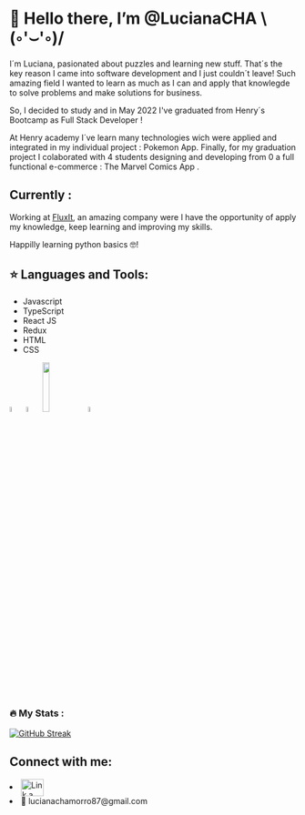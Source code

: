 
<h1> 👋 Hello there, I’m @LucianaCHA \(◦'⌣'◦)/</h1> 

I´m Luciana, pasionated about puzzles and  learning new stuff. That´s the key reason I came into software development and I just couldn´t leave! Such amazing field I wanted to learn as much as I can and apply that knowlegde to solve problems and make solutions for business. 

So, I decided to study and in May 2022 I've graduated from Henry´s Bootcamp as Full Stack Developer ! 

At Henry academy I´ve learn many technologies wich were applied and integrated in my individual project : Pokemon App. Finally, for my graduation project I colaborated with 4 students designing and developing from 0 a full functional e-commerce : The Marvel Comics App .

<h2 align=left> Currently : </h2>
<p> Working at <a href="https://www.fluxitsoft.com/en/">FluxIt</a>, an amazing company were I have the opportunity of apply my knowledge, keep learning and improving my skills.
<p> Happilly learning python basics 🤓!</p>


## :star: Languages and Tools:

<p>
  <ul>
    <li>Javascript</li>
    <li>TypeScript</li>
    <li>React JS</li>
    <li>Redux</li>
    <li>HTML</li>
    <li>CSS</li>
</ul>
  <code><img width = 5% src='https://logospng.org/download/react/logo-react-1024.png'></code>
  <code><img width = 5% src="https://cdn.iconscout.com/icon/free/png-128/redux-283024.png"></code>
  <code><img width = 15% src="https://th.bing.com/th/id/OIP.mVkrBzAShy_muESW3_54oAHaC4?pid=ImgDet&rs=1"></code>
  <code><img width = 5% src="https://upload.wikimedia.org/wikipedia/commons/4/4c/Typescript_logo_2020.svg"></code>
  
  

</p>

### :fire: My Stats :

[![GitHub Streak](http://github-readme-streak-stats.herokuapp.com?user=LucianaCHA&theme=radical&background=000000)](https://git.io/streak-stats)

## Connect with me:
<p align="center">

<li decoration-text= none ><a href="https://www.linkedin.com/in/luciana-chamorro/" target="_blank"><img align="center" src="https://cdn.jsdelivr.net/npm/simple-icons@3.0.1/icons/linkedin.svg" alt="Link a linkedinProfile" height="30" width="40" /></a></li>
  <li text-decoration= none>📧 lucianachamorro87@gmail.com</li>
</p>

<!---
LucianaCHA/LucianaCHA is a ✨ special ✨ repository because its `README.md` (this file) appears on your GitHub profile.
You can click the Preview link to take a look at your changes.
--->
